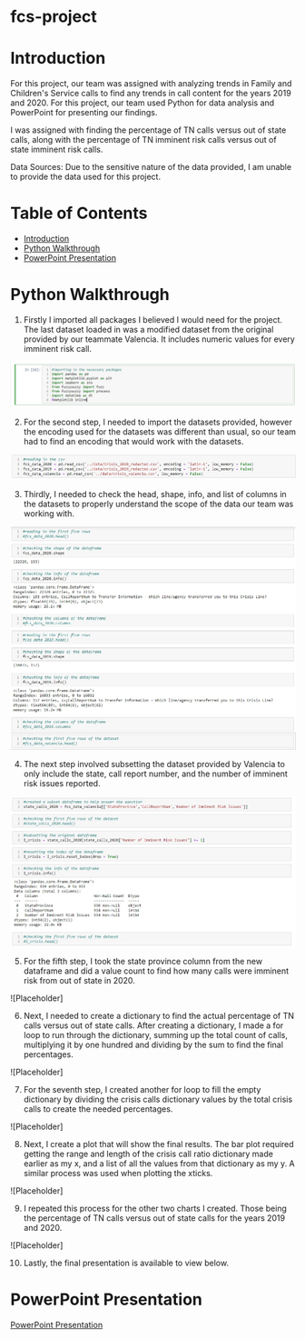 # fcs-project

# Introduction
For this project, our team was assigned with analyzing trends in Family and Children's Service calls to find any trends in call content for the years 2019 and 2020. For this project, our team used Python for data analysis and PowerPoint for presenting our findings.

I was assigned with finding the percentage of TN calls versus out of state calls, along with the percentage of TN imminent risk calls versus out of state imminent risk calls.

Data Sources: Due to the sensitive nature of the data provided, I am unable to provide the data used for this project.

# Table of Contents
* [Introduction](#Introduction)
* [Python Walkthrough](#Python-Walkthrough)
* [PowerPoint Presentation](#PowerPoint-Presentation)

# Python Walkthrough
1. Firstly I imported all packages I believed I would need for the project. The last dataset loaded in was a modified dataset from the original provided by our teammate Valencia. It includes numeric values for every imminent risk call.

![Packages](./assets/packages.jpg)

2. For the second step, I needed to import the datasets provided, however the encoding used for the datasets was different than usual, so our team had to find an encoding that would work with the datasets.

![CSV Read](./assets/csv_read.jpg)

3. Thirdly, I needed to check the head, shape, info, and list of columns in the datasets to properly understand the scope of the data our team was working with.

![Scope](./assets/scope.jpg)

4. The next step involved subsetting the dataset provided by Valencia to only include the state, call report number, and the number of imminent risk issues reported.

![Risk Calls](./assets/risk_calls.jpg)

5. For the fifth step, I took the state province column from the new dataframe and did a value count to find how many calls were imminent risk from out of state in 2020.

![Placeholder]

6. Next, I needed to create a dictionary to find the actual percentage of TN calls versus out of state calls. After creating a dictionary, I made a for loop to run through the dictionary, summing up the total count of calls, multiplying it by one hundred and dividing by the sum to find the final percentages.

![Placeholder]

7. For the seventh step, I created another for loop to fill the empty dictionary by dividing the crisis calls dictionary values by the total crisis calls to create the needed percentages.

![Placeholder]

8. Next, I create a plot that will show the final results. The bar plot required getting the range and length of the crisis call ratio dictionary made earlier as my x, and a list of all the values from that dictionary as my y. A similar process was used when plotting the xticks.

![Placeholder]

9. I repeated this process for the other two charts I created. Those being the percentage of TN calls versus out of state calls for the years 2019 and 2020.

![Placeholder]

10. Lastly, the final presentation is available to view below.

# PowerPoint Presentation
[PowerPoint Presentation](presentation/fcs_presentation.pdf)